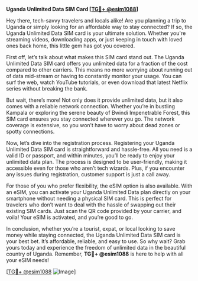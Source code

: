 **Uganda Unlimited Data SIM Card [[TG💪+ @esim1088](https://t.me/s/esim1088)]**

Hey there, tech-savvy travelers and locals alike! Are you planning a trip to Uganda or simply looking for an affordable way to stay connected? If so, the Uganda Unlimited Data SIM card is your ultimate solution. Whether you're streaming videos, downloading apps, or just keeping in touch with loved ones back home, this little gem has got you covered.

First off, let’s talk about what makes this SIM card stand out. The Uganda Unlimited Data SIM card offers you unlimited data for a fraction of the cost compared to other carriers. This means no more worrying about running out of data mid-stream or having to constantly monitor your usage. You can surf the web, watch YouTube tutorials, or even download that latest Netflix series without breaking the bank. 

But wait, there’s more! Not only does it provide unlimited data, but it also comes with a reliable network connection. Whether you’re in bustling Kampala or exploring the serene beauty of Bwindi Impenetrable Forest, this SIM card ensures you stay connected wherever you go. The network coverage is extensive, so you won’t have to worry about dead zones or spotty connections.

Now, let’s dive into the registration process. Registering your Uganda Unlimited Data SIM card is straightforward and hassle-free. All you need is a valid ID or passport, and within minutes, you’ll be ready to enjoy your unlimited data plan. The process is designed to be user-friendly, making it accessible even for those who aren’t tech wizards. Plus, if you encounter any issues during registration, customer support is just a call away.

For those of you who prefer flexibility, the eSIM option is also available. With an eSIM, you can activate your Uganda Unlimited Data plan directly on your smartphone without needing a physical SIM card. This is perfect for travelers who don’t want to deal with the hassle of swapping out their existing SIM cards. Just scan the QR code provided by your carrier, and voila! Your eSIM is activated, and you’re good to go.

In conclusion, whether you’re a tourist, expat, or local looking to save money while staying connected, the Uganda Unlimited Data SIM card is your best bet. It’s affordable, reliable, and easy to use. So why wait? Grab yours today and experience the freedom of unlimited data in the beautiful country of Uganda. Remember, **TG💪+ @esim1088** is here to help with all your eSIM needs!

[[TG💪+ @esim1088](https://t.me/s/esim1088) ![Image](https://i.postimg.cc/Y0z9fWf4/image.png)]